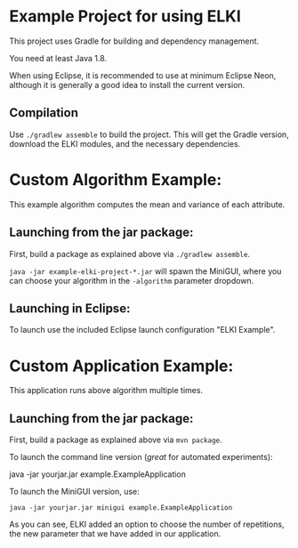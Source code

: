 Example Project for using ELKI
==============================

This project uses Gradle for building and dependency management.

You need at least Java 1.8.

When using Eclipse, it is recommended to use at minimum Eclipse Neon,
although it is generally a good idea to install the current version.


Compilation
-----------

Use `./gradlew assemble` to build the project. This will get the Gradle version,
download the ELKI modules, and the necessary dependencies.


Custom Algorithm Example:
=========================

This example algorithm computes the mean and variance of each attribute.


Launching from the jar package:
-------------------------------

First, build a package as explained above via `./gradlew assemble`.

`java -jar example-elki-project-*.jar` will spawn the MiniGUI,
where you can choose your algorithm in the `-algorithm` parameter dropdown.


Launching in Eclipse:
---------------------

To launch use the included Eclipse launch configuration "ELKI Example".


Custom Application Example:
===========================

This application runs above algorithm multiple times.

Launching from the jar package:
-------------------------------

First, build a package as explained above via `mvn package`.

To launch the command line version (*great* for automated experiments):

   java -jar yourjar.jar example.ExampleApplication

To launch the MiniGUI version, use:

    java -jar yourjar.jar minigui example.ExampleApplication

As you can see, ELKI added an option to choose the number of repetitions,
the new parameter that we have added in our application.
